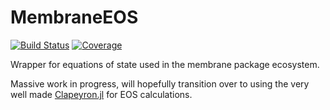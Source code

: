 # MembraneEOS
<!-- [![Docs](https://img.shields.io/badge/docs-dev-blue.svg)](https://Boxylmer.github.io/MembraneEOS.jl/dev/) -->
[![Build Status](https://github.com/Boxylmer/MembraneEOS.jl/actions/workflows/CI.yml/badge.svg?branch=master)](https://github.com/Boxylmer/MembraneEOS.jl/actions/workflows/CI.yml?query=branch%3Amaster)
[![Coverage](https://codecov.io/gh/Boxylmer/MembraneEOS.jl/branch/master/graph/badge.svg)](https://codecov.io/gh/Boxylmer/MembraneEOS.jl/tree/master)


Wrapper for equations of state used in the membrane package ecosystem. 

Massive work in progress, will hopefully transition over to using the very well made [Clapeyron.jl](https://github.com/ClapeyronThermo/Clapeyron.jl) for EOS calculations. 